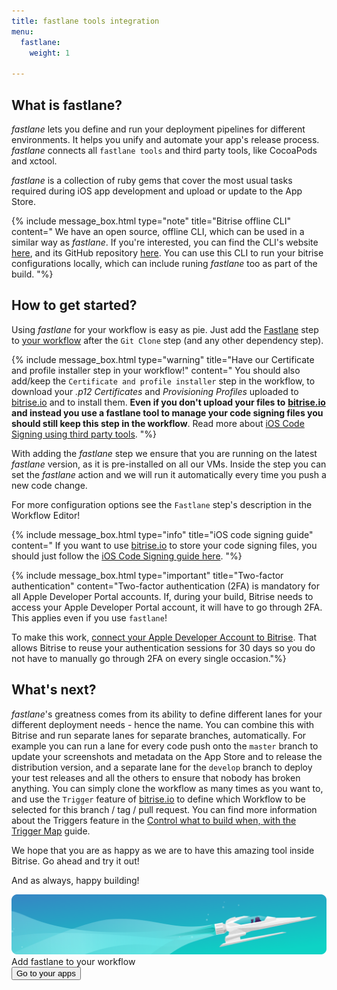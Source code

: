 ```yaml
---
title: fastlane tools integration
menu:
  fastlane:
    weight: 1

---
```

## What is fastlane?

_fastlane_ lets you define and run your deployment pipelines for different environments.
It helps you unify and automate your app's release process.
_fastlane_ connects all `fastlane tools` and third party tools, like CocoaPods and xctool.

_fastlane_ is a collection of ruby gems that cover the most usual tasks required during iOS app development and upload or update to the App Store.

{% include message_box.html type="note" title="Bitrise offline CLI" content=" We have an open source, offline CLI, which can be used in a similar way as _fastlane_. If you're interested, you can find the CLI's website [here](https://www.bitrise.io/cli), and its GitHub repository [here](https://github.com/bitrise-io/bitrise). You can use this CLI to run your bitrise configurations locally, which can include runing _fastlane_ too as part of the build. "%}

## How to get started?

Using _fastlane_ for your workflow is easy as pie. Just add the [Fastlane](https://www.bitrise.io/integrations/steps/fastlane) step to [your workflow](/getting-started/manage-your-bitrise-workflow) after the `Git Clone` step (and any other dependency step).

{% include message_box.html type="warning" title="Have our Certificate and profile installer step in your workflow!" content=" You should also add/keep the `Certificate and profile installer` step in the workflow, to download your _.p12 Certificates_ and _Provisioning Profiles_ uploaded to [bitrise.io](https://www.bitrise.io) and to install them. **Even if you don't upload your files to** [**bitrise.io**](https://www.bitrise.io) **and instead you use a fastlane tool to manage your code signing files you should still keep this step in the workflow**. Read more about [iOS Code Signing using third party tools](/ios/code-signing/#use-a-third-party-tool-to-manage-your-code-signing-files).
"%}

With adding the _fastlane_ step we ensure that you are running on the latest _fastlane_ version, as it is pre-installed on all our VMs. Inside the step you can set the _fastlane_ action and we will run it automatically every time you push a new code change.

For more configuration options see the `Fastlane` step's description in the Workflow Editor!

{% include message_box.html type="info" title="iOS code signing guide" content=" If you want to use [bitrise.io](https://www.bitrise.io) to store your code signing files, you should just follow the [iOS Code Signing guide here](/ios/code-signing/). "%}

{% include message_box.html type="important" title="Two-factor authentication" content="Two-factor authentication (2FA) is mandatory for all Apple Developer Portal accounts. If, during your build, Bitrise needs to access your Apple Developer Portal account, it will have to go through 2FA. This applies even if you use `fastlane`!

To make this work, [connect your Apple Developer Account to Bitrise](/getting-started/signing-up/connecting-apple-dev-account/). That allows Bitrise to reuse your authentication sessions for 30 days so you do not have to manually go through 2FA on every single occasion."%}

## What's next?

_fastlane_'s greatness comes from its ability to define different lanes for your different deployment needs - hence the name.
You can combine this with Bitrise and run separate lanes for separate branches, automatically.
For example you can run a lane for every code push onto the `master` branch to update your
screenshots and metadata on the App Store and to release the distribution version,
and a separate lane for the `develop` branch to deploy your test releases
and all the others to ensure that nobody has broken anything.
You can simply clone the workflow as many times as you want to,
and use the `Trigger` feature of [bitrise.io](https://www.bitrise.io) to define
which Workflow to be selected for this branch / tag / pull request.
You can find more information about the Triggers feature in the
[Control what to build when, with the Trigger Map](/webhooks/trigger-map/) guide.

We hope that you are as happy as we are to have this amazing tool inside Bitrise. Go ahead and try it out!

And as always, happy building!

<div class="banner">
	<img src="/assets/images/banner-bg-888x170.png" style="border: none;">
	<div class="deploy-text">Add fastlane to your workflow</div>
	<a target="_blank" href="https://app.bitrise.io/dashboard/builds"><button class="button">Go to your apps</button></a>
</div>